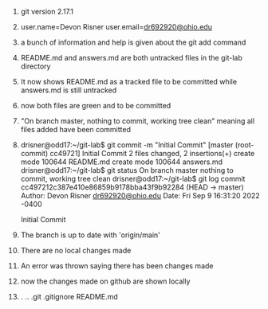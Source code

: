 1. git version 2.17.1

2. user.name=Devon Risner
user.email=dr692920@ohio.edu

3. a bunch of information and help is given about the git add command

4. README.md and answers.md are both untracked files in the git-lab directory

5. It now shows README.md as a tracked file to be committed while answers.md is still untracked

6. now both files are green and to be committed

7. "On branch master, nothing to commit, working tree clean" meaning all files added have been committed

8. drisner@odd17:~/git-lab$ git commit -m "Initial Commit"
[master (root-commit) cc49721] Initial Commit
 2 files changed, 2 insertions(+)
 create mode 100644 README.md
 create mode 100644 answers.md
drisner@odd17:~/git-lab$ git status
On branch master
nothing to commit, working tree clean
drisner@odd17:~/git-lab$ git log
commit cc497212c387e410e86859b9178bba43f9b92284 (HEAD -> master)
Author: Devon Risner <dr692920@ohio.edu>
Date:   Fri Sep 9 16:31:20 2022 -0400

    Initial Commit

9. The branch is up to date with 'origin/main' 

10.  There are no local changes made

11. An error was thrown  saying there has been changes made

12. now the changes made on github are shown locally

13. . .. .git .gitignore README.md

